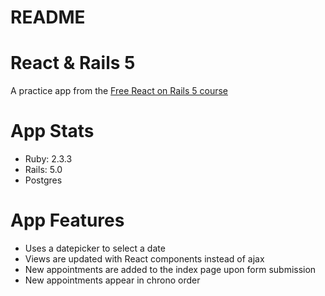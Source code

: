 # README

# React & Rails 5

A practice app from the [Free React on Rails 5 course]('https://learnetto.com/tutorials/installation-and-setup-of-rails-5-app-with-react-rails-gem')

# App Stats

* Ruby: 2.3.3
* Rails: 5.0
* Postgres

# App Features

- Uses a datepicker to select a date
- Views are updated with React components instead of ajax
- New appointments are added to the index page upon form submission
- New appointments appear in chrono order

